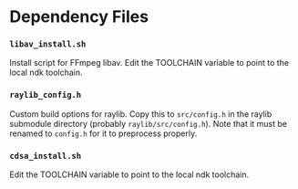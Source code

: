 # Dependency Files

### `libav_install.sh`

Install script for FFmpeg libav. Edit the TOOLCHAIN variable to point to the local ndk toolchain.

### `raylib_config.h`

Custom build options for raylib. Copy this to `src/config.h` in the raylib submodule directory (probably `raylib/src/config.h`).
Note that it must be renamed to `config.h` for it to preprocess properly.

### `cdsa_install.sh`

Edit the TOOLCHAIN variable to point to the local ndk toolchain.
